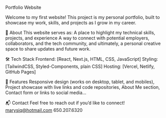 Portfolio Website

Welcome to my first website!
This project is my personal portfolio, built to showcase my work, skills, and projects as I grow in my career.

🚀 About
This website serves as:
A place to highlight my technical skills, projects, and experience
A way to connect with potential employers, collaborators, and the tech community, and ultimately, a personal creative space to share updates and future work.

🛠 Tech Stack
Frontend: [React, Next.js, HTML, CSS, JavaScript]
Styling: [TailwindCSS, Styled-Components, plain CSS]
Hosting: [Vercel, Netlify, GitHub Pages]


📄 Features
Responsive design (works on desktop, tablet, and mobiles),
Project showcase with live links and code repositories,
About Me section,
Contact form or links to social media...


📬 Contact
Feel free to reach out if you’d like to connect!
marysiq@hotmail.com
650.207.6320
